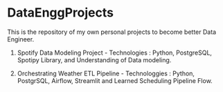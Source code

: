 # DataEnggProjects

This is the repository of my own personal projects to become better Data Engineer.

1. Spotify Data Modeling Project - Technologies : Python, PostgreSQL, Spotipy Library, and Understanding of Data modeling.
   
2. Orchestrating Weather ETL Pipeline - Technologgies : Python, PostgrSQL, Airflow, Streamlit and Learned Scheduling Pipeline Flow.